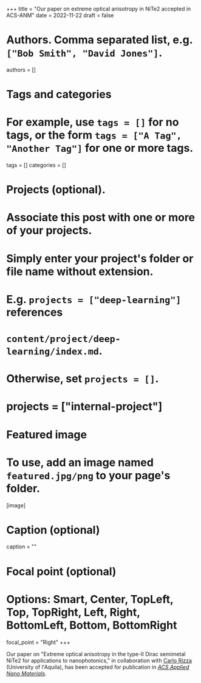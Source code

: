 +++
title = "Our paper on extreme optical anisotropy in NiTe2 accepted in ACS-ANM"
date = 2022-11-22
draft = false

# Authors. Comma separated list, e.g. `["Bob Smith", "David Jones"]`.
authors = []

# Tags and categories
# For example, use `tags = []` for no tags, or the form `tags = ["A Tag", "Another Tag"]` for one or more tags.
tags = []
categories = []

# Projects (optional).
#   Associate this post with one or more of your projects.
#   Simply enter your project's folder or file name without extension.
#   E.g. `projects = ["deep-learning"]` references
#   `content/project/deep-learning/index.md`.
#   Otherwise, set `projects = []`.
# projects = ["internal-project"]

# Featured image
# To use, add an image named `featured.jpg/png` to your page's folder.
[image]
  # Caption (optional)
  caption = ""

  # Focal point (optional)
  # Options: Smart, Center, TopLeft, Top, TopRight, Left, Right, BottomLeft, Bottom, BottomRight
  focal_point = "Right"
+++

Our paper on "Extreme optical anisotropy in the type-II Dirac semimetal NiTe2 for applications to nanophotonics,"
in collaboration with [Carlo Rizza](https://scholar.google.it/citations?user=kmPd1kYAAAAJ&hl=it) (University of l'Aquila),
has been accepted for publication in [*ACS Applied Nano Materials*](https://pubs.acs.org/journal/aanmf6).
